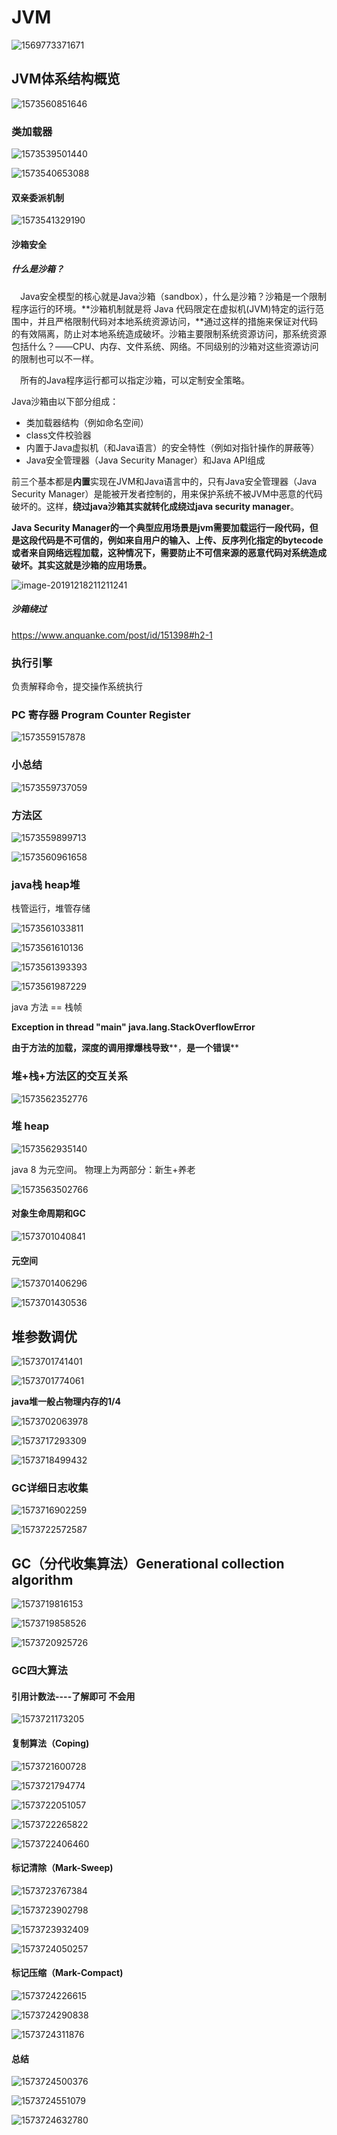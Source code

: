 # JVM

![1569773371671](C:\Users\Min\AppData\Roaming\Typora\typora-user-images\1569773371671.png)

## JVM体系结构概览

![1573560851646](C:\Users\Min\AppData\Roaming\Typora\typora-user-images\1573560851646.png)

### 类加载器

![1573539501440](C:\Users\Min\AppData\Roaming\Typora\typora-user-images\1573539501440.png)

![1573540653088](C:\Users\Min\AppData\Roaming\Typora\typora-user-images\1573540653088.png)

#### 双亲委派机制

![1573541329190](C:\Users\Min\AppData\Roaming\Typora\typora-user-images\1573541329190.png)

#### 沙箱安全

##### 什么是沙箱？

 Java安全模型的核心就是Java沙箱（sandbox），什么是沙箱？沙箱是一个限制程序运行的环境。**沙箱机制就是将 Java 代码限定在虚拟机(JVM)特定的运行范围中，并且严格限制代码对本地系统资源访问，**通过这样的措施来保证对代码的有效隔离，防止对本地系统造成破坏。沙箱主要限制系统资源访问，那系统资源包括什么？——CPU、内存、文件系统、网络。不同级别的沙箱对这些资源访问的限制也可以不一样。

 所有的Java程序运行都可以指定沙箱，可以定制安全策略。

Java沙箱由以下部分组成：

- 类加载器结构（例如命名空间）
- class文件校验器
- 内置于Java虚拟机（和Java语言）的安全特性（例如对指针操作的屏蔽等）
- Java安全管理器（Java Security Manager）和Java API组成

前三个基本都是**内置**实现在JVM和Java语言中的，只有Java安全管理器（Java Security Manager）是能被开发者控制的，用来保护系统不被JVM中恶意的代码破坏的。这样，**绕过java沙箱其实就转化成绕过java security manager**。

**Java Security Manager的一个典型应用场景是jvm需要加载运行一段代码，但是这段代码是不可信的，例如来自用户的输入、上传、反序列化指定的bytecode或者来自网络远程加载，这种情况下，需要防止不可信来源的恶意代码对系统造成破坏。其实这就是沙箱的应用场景。**



![image-20191218211211241](C:\Users\Min\AppData\Roaming\Typora\typora-user-images\image-20191218211211241.png)

##### 沙箱绕过

https://www.anquanke.com/post/id/151398#h2-1

### 执行引擎

负责解释命令，提交操作系统执行

### PC 寄存器   Program Counter Register

![1573559157878](C:\Users\Min\AppData\Roaming\Typora\typora-user-images\1573559157878.png)

### 小总结

![1573559737059](C:\Users\Min\AppData\Roaming\Typora\typora-user-images\1573559737059.png)

### 方法区

![1573559899713](C:\Users\Min\AppData\Roaming\Typora\typora-user-images\1573559899713.png)

![1573560961658](C:\Users\Min\AppData\Roaming\Typora\typora-user-images\1573560961658.png)

### java栈  heap堆

栈管运行，堆管存储

![1573561033811](C:\Users\Min\AppData\Roaming\Typora\typora-user-images\1573561033811.png)

![1573561610136](C:\Users\Min\AppData\Roaming\Typora\typora-user-images\1573561610136.png)

![1573561393393](C:\Users\Min\AppData\Roaming\Typora\typora-user-images\1573561393393.png)

![1573561987229](C:\Users\Min\AppData\Roaming\Typora\typora-user-images\1573561987229.png)

java 方法 == 栈帧

**Exception in thread "main" java.lang.StackOverflowError**

**由于方法的加载，深度的调用撑爆栈导致****，**是一个错误****

### 堆+栈+方法区的交互关系

![1573562352776](C:\Users\Min\AppData\Roaming\Typora\typora-user-images\1573562352776.png)

### 堆 heap

![1573562935140](C:\Users\Min\AppData\Roaming\Typora\typora-user-images\1573562935140.png)

java 8 为元空间。      物理上为两部分：新生+养老

![1573563502766](C:\Users\Min\AppData\Roaming\Typora\typora-user-images\1573563502766.png)

#### 对象生命周期和GC

 ![1573701040841](C:\Users\Min\AppData\Roaming\Typora\typora-user-images\1573701040841.png)

#### 元空间

![1573701406296](C:\Users\Min\AppData\Roaming\Typora\typora-user-images\1573701406296.png)

![1573701430536](C:\Users\Min\AppData\Roaming\Typora\typora-user-images\1573701430536.png)

## 堆参数调优

![1573701741401](C:\Users\Min\AppData\Roaming\Typora\typora-user-images\1573701741401.png)

![1573701774061](C:\Users\Min\AppData\Roaming\Typora\typora-user-images\1573701774061.png)

**java堆一般占物理内存的1/4**

![1573702063978](C:\Users\Min\AppData\Roaming\Typora\typora-user-images\1573702063978.png)

![1573717293309](C:\Users\Min\AppData\Roaming\Typora\typora-user-images\1573717293309.png)

![1573718499432](C:\Users\Min\AppData\Roaming\Typora\typora-user-images\1573718499432.png)

### GC详细日志收集

![1573716902259](C:\Users\Min\AppData\Roaming\Typora\typora-user-images\1573716902259.png)

![1573722572587](C:\Users\Min\AppData\Roaming\Typora\typora-user-images\1573722572587.png)

## GC（分代收集算法）Generational collection algorithm

![1573719816153](C:\Users\Min\AppData\Roaming\Typora\typora-user-images\1573719816153.png)

![1573719858526](C:\Users\Min\AppData\Roaming\Typora\typora-user-images\1573719858526.png)

![1573720925726](C:\Users\Min\AppData\Roaming\Typora\typora-user-images\1573720925726.png)

### GC四大算法

#### 引用计数法----了解即可  不会用

![1573721173205](C:\Users\Min\AppData\Roaming\Typora\typora-user-images\1573721173205.png)

#### 复制算法（Coping)

![1573721600728](C:\Users\Min\AppData\Roaming\Typora\typora-user-images\1573721600728.png)

![1573721794774](C:\Users\Min\AppData\Roaming\Typora\typora-user-images\1573721794774.png)

![1573722051057](C:\Users\Min\AppData\Roaming\Typora\typora-user-images\1573722051057.png)

![1573722265822](C:\Users\Min\AppData\Roaming\Typora\typora-user-images\1573722265822.png)

![1573722406460](C:\Users\Min\AppData\Roaming\Typora\typora-user-images\1573722406460.png)

#### 标记清除（Mark-Sweep)

![1573723767384](C:\Users\Min\AppData\Roaming\Typora\typora-user-images\1573723767384.png)

![1573723902798](C:\Users\Min\AppData\Roaming\Typora\typora-user-images\1573723902798.png)

![1573723932409](C:\Users\Min\AppData\Roaming\Typora\typora-user-images\1573723932409.png)

![1573724050257](C:\Users\Min\AppData\Roaming\Typora\typora-user-images\1573724050257.png)

#### 标记压缩（Mark-Compact)

![1573724226615](C:\Users\Min\AppData\Roaming\Typora\typora-user-images\1573724226615.png)

![1573724290838](C:\Users\Min\AppData\Roaming\Typora\typora-user-images\1573724290838.png)

![1573724311876](C:\Users\Min\AppData\Roaming\Typora\typora-user-images\1573724311876.png)

#### 总结

![1573724500376](C:\Users\Min\AppData\Roaming\Typora\typora-user-images\1573724500376.png)

![1573724551079](C:\Users\Min\AppData\Roaming\Typora\typora-user-images\1573724551079.png)

![1573724632780](C:\Users\Min\AppData\Roaming\Typora\typora-user-images\1573724632780.png)

